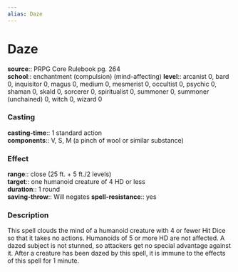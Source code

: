 ```yaml
---
alias: Daze
---
```


# Daze 

**source**:: PRPG Core Rulebook pg. 264  
**school**:: enchantment (compulsion) (mind-affecting)
**level**:: arcanist 0, bard 0, inquisitor 0, magus 0, medium 0, mesmerist 0, occultist 0, psychic 0, shaman 0, skald 0, sorcerer 0, spiritualist 0, summoner 0, summoner (unchained) 0, witch 0, wizard 0

### Casting 

**casting-time**:: 1 standard action  
**components**:: V, S, M (a pinch of wool or similar substance)

### Effect 

**range**:: close (25 ft. + 5 ft./2 levels)  
**target**:: one humanoid creature of 4 HD or less  
**duration**:: 1 round  
**saving-throw**:: Will negates
**spell-resistance**:: yes

### Description 

This spell clouds the mind of a humanoid creature with 4 or fewer Hit Dice so that it takes no actions. Humanoids of 5 or more HD are not affected. A dazed subject is not stunned, so attackers get no special advantage against it. After a creature has been dazed by this spell, it is immune to the effects of this spell for 1 minute.

